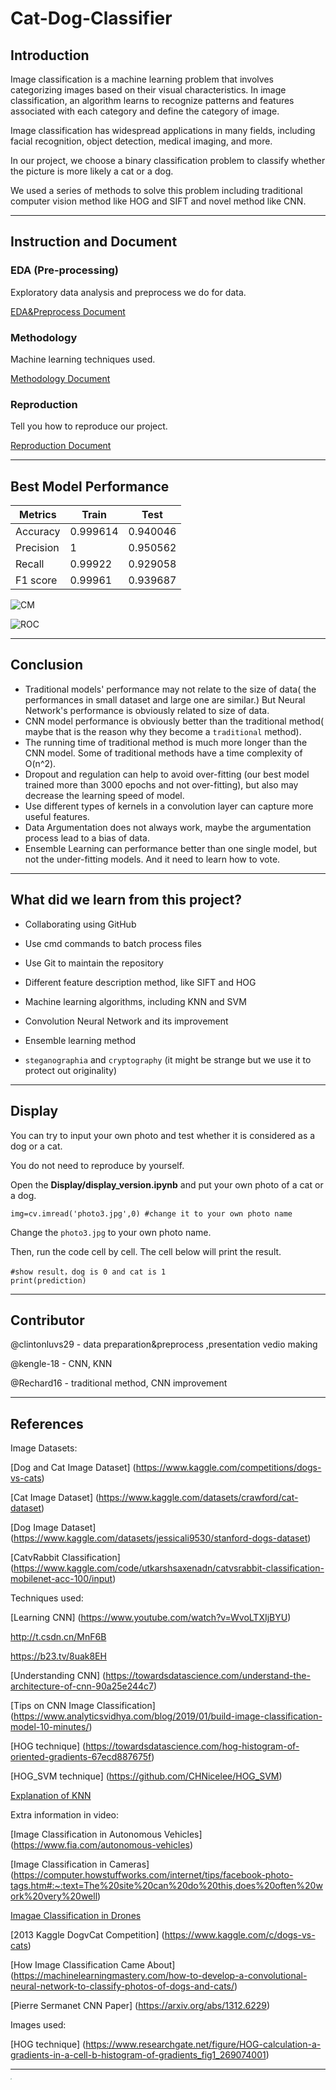 # Cat-Dog-Classifier

## Introduction

Image classification is a machine learning problem that involves categorizing images based on their visual characteristics. In image classification, an algorithm learns to recognize patterns and features associated with each category and define the category of image. 

Image classification has widespread applications in many fields, including facial recognition, object detection, medical imaging, and more.

In our project, we choose a binary classification problem to classify whether the picture is more likely a cat or a dog.

We used a series of methods to solve this problem including traditional computer vision method like HOG and SIFT and novel method like CNN.

---

## Instruction and Document

### EDA (Pre-processing)

Exploratory data analysis and preprocess we do for data.

[EDA&Preprocess Document](/EDA&Preprocess.md)

### Methodology

Machine learning techniques used.

[Methodology Document](/methodology.md)

### Reproduction

Tell you how to reproduce our project.

[Reproduction Document](/reproduction.md)



---

## Best Model Performance

| Metrics   | Train    | Test     |
| --------- | -------- | -------- |
| Accuracy  | 0.999614 | 0.940046 |
| Precision | 1        | 0.950562 |
| Recall    | 0.99922  | 0.929058 |
| F1 score  | 0.99961  | 0.939687 |

![CM](/mdpic/CNNcm.png)

![ROC](/mdpic/CNNROC.png)

---

## Conclusion

- Traditional models' performance may not relate to the size of data( the performances in small dataset and large one are similar.) But Neural Network's performance is obviously related to size of data.
- CNN model performance is obviously better than the traditional method( maybe that is the reason why they become a `traditional` method).
- The running time of traditional method is much more longer than the CNN model. Some of traditional methods have a time complexity of O(n^2).
- Dropout and regulation can help to avoid over-fitting (our best model trained more than 3000 epochs and not over-fitting), but also may decrease the learning speed of model.
- Use different types of kernels in a convolution layer can capture more useful features.
- Data Argumentation does not always work, maybe the argumentation process lead to a bias of data.
- Ensemble Learning can performance better than one single model, but not the under-fitting models. And it need to learn how to vote.



---

## What did we learn from this project?

- Collaborating using GitHub

- Use cmd commands to batch process files

- Use Git to maintain the repository

- Different feature description method, like SIFT and HOG

- Machine learning algorithms, including KNN and SVM

- Convolution Neural Network and its improvement

-  Ensemble learning method

- `steganographia` and `cryptography` (it might be strange but we use it to protect out originality)

  

---



## Display

You can try to input your own photo and test whether it is considered as a dog or a cat.

You do not need to reproduce by yourself.

Open the **Display/display_version.ipynb** and put your own photo of a cat or a dog.

```
img=cv.imread('photo3.jpg',0) #change it to your own photo name
```

Change the `photo3.jpg` to your own photo name.

Then, run the code cell by cell. The cell below will print the result.

```
#show result，dog is 0 and cat is 1
print(prediction)
```



---

## Contributor

@clintonluvs29 - data preparation&preprocess ,presentation vedio making

@kengle-18 - CNN, KNN

@Rechard16 - traditional method, CNN improvement

---



## References
Image Datasets:

[Dog and Cat Image Dataset] (https://www.kaggle.com/competitions/dogs-vs-cats)

[Cat Image Dataset] (https://www.kaggle.com/datasets/crawford/cat-dataset)

[Dog Image Dataset] (https://www.kaggle.com/datasets/jessicali9530/stanford-dogs-dataset)

[CatvRabbit Classification] (https://www.kaggle.com/code/utkarshsaxenadn/catvsrabbit-classification-mobilenet-acc-100/input)



Techniques used:

[Learning CNN] (https://www.youtube.com/watch?v=WvoLTXIjBYU)


http://t.csdn.cn/MnF6B 

https://b23.tv/8uak8EH 

[Understanding CNN] (https://towardsdatascience.com/understand-the-architecture-of-cnn-90a25e244c7)

[Tips on CNN Image Classification] (https://www.analyticsvidhya.com/blog/2019/01/build-image-classification-model-10-minutes/)

[HOG technique] (https://towardsdatascience.com/hog-histogram-of-oriented-gradients-67ecd887675f)

[HOG_SVM technique] (https://github.com/CHNicelee/HOG_SVM)

[Explanation of KNN](https://www.ibm.com/topics/knn#:~:text=The%20k%2Dnearest%20neighbors%20algorithm%2C%20also%20known%20as%20KNN%20or,of%20an%20individual%20data%20point)


Extra information in video:

[Image Classification in Autonomous Vehicles] (https://www.fia.com/autonomous-vehicles)

[Image Classification in Cameras] (https://computer.howstuffworks.com/internet/tips/facebook-photo-tags.htm#:~:text=The%20site%20can%20do%20this,does%20often%20work%20very%20well)

[Imagae Classification in Drones](https://www.robotics247.com/article/precision_ai_raises_20m_for_drone_based_computer_vision_for_sustainable_agriculture)

[2013 Kaggle DogvCat Competition] (https://www.kaggle.com/c/dogs-vs-cats)

[How Image Classification Came About] (https://machinelearningmastery.com/how-to-develop-a-convolutional-neural-network-to-classify-photos-of-dogs-and-cats/)

[Pierre Sermanet CNN Paper] (https://arxiv.org/abs/1312.6229)

Images used:

[HOG technique] (https://www.researchgate.net/figure/HOG-calculation-a-gradients-in-a-cell-b-histogram-of-gradients_fig1_269074001)



---

<img src="/mdpic/egg.jpg" alt="e" style="zoom:10%; float: left;" />
